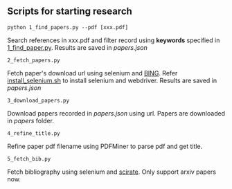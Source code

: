 ## Scripts for starting research

```
python 1_find_papers.py --pdf [xxx.pdf]
```
Search references in xxx.pdf and filter record using **keywords** specified in [1_find_paper.py](https://github.com/DuinoDu/scripts/blob/master/python/papers/1_find_papers.py#L11). Results are saved in _papers.json_


```
2_fetch_papers.py
```
Fetch paper's download url using selenium and [BING](https://cn.bing.com). Refer [install_selenium.sh](https://github.com/DuinoDu/scripts/blob/master/shell/install/install_selenium.sh) to install selenium and webdriver. Results are saved in _papers.json_


```
3_download_papers.py
```
Download papers recorded in _papers.json_ using url. Papers are downloaded in _papers_ folder.


```
4_refine_title.py
```
Refine paper pdf filename using PDFMiner to parse pdf and get title.


```
5_fetch_bib.py
```
Fetch bibliography using selenium and [scirate](https://scirate.com). Only support arxiv papers now.

